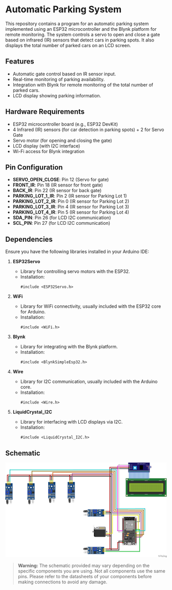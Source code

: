 # Automatic Parking System

This repository contains a program for an automatic parking system implemented using an ESP32 microcontroller and the Blynk platform for remote monitoring. The system controls a servo to open and close a gate based on infrared (IR) sensors that detect cars in parking spots. It also displays the total number of parked cars on an LCD screen.

## Features
   - Automatic gate control based on IR sensor input.
   - Real-time monitoring of parking availability.
   - Integration with Blynk for remote monitoring of the total number of parked cars.
   - LCD display showing parking information.

## Hardware Requirements

   - ESP32 microcontroller board (e.g., ESP32 DevKit)
   - 4 Infrared (IR) sensors (for car detection in parking spots) + 2 for Servo Gate
   - Servo motor (for opening and closing the gate)
   - LCD display (with I2C interface)
   - Wi-Fi access for Blynk integration

## Pin Configuration

   - **SERVO_OPEN_CLOSE**: Pin 12 (Servo for gate)
   - **FRONT_IR**: Pin 18 (IR sensor for front gate)
   - **BACK_IR**: Pin 22 (IR sensor for back gate)
   - **PARKING_LOT_1_IR**: Pin 2 (IR sensor for Parking Lot 1)
   - **PARKING_LOT_2_IR**: Pin 0 (IR sensor for Parking Lot 2)
   - **PARKING_LOT_3_IR**: Pin 4 (IR sensor for Parking Lot 3)
   - **PARKING_LOT_4_IR**: Pin 5 (IR sensor for Parking Lot 4)
   - **SDA_PIN**: Pin 26 (for LCD I2C communication)
   - **SCL_PIN**: Pin 27 (for LCD I2C communication)

## Dependencies

Ensure you have the following libraries installed in your Arduino IDE:

1. **ESP32Servo**
   - Library for controlling servo motors with the ESP32.
   - Installation:
     ```arduino
     #include <ESP32Servo.h>
     ```

2. **WiFi**
   - Library for WiFi connectivity, usually included with the ESP32 core for Arduino.
   - Installation:
     ```arduino
     #include <WiFi.h>
     ```

3. **Blynk**
   - Library for integrating with the Blynk platform.
   - Installation:
     ```arduino
     #include <BlynkSimpleEsp32.h>
     ```

4. **Wire**
   - Library for I2C communication, usually included with the Arduino core.
   - Installation:
     ```arduino
     #include <Wire.h>
     ```

5. **LiquidCrystal_I2C**
   - Library for interfacing with LCD displays via I2C.
   - Installation:
     ```arduino
     #include <LiquidCrystal_I2C.h>
     ```

## Schematic

![Schematic](https://github.com/Neisanael/Automatic-Parking/blob/main/Schematic.png?raw=true)

> **Warning:**
> The schematic provided may vary depending on the specific components you are using. Not all components use the same pins. Please refer to the datasheets of your components before making connections to avoid any damage.
